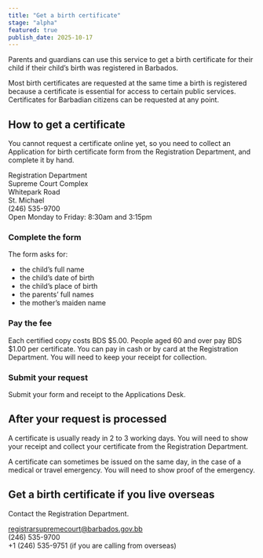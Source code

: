 ```yaml
---
title: "Get a birth certificate"
stage: "alpha"
featured: true
publish_date: 2025-10-17
---
```


Parents and guardians can use this service to get a birth certificate for their child if their child’s birth was registered in Barbados.

Most birth certificates are requested at the same time a birth is registered because a certificate is essential for access to certain public services. Certificates for Barbadian citizens can be requested at any point.

## How to get a certificate

You cannot request a certificate online yet, so you need to collect an Application for birth certificate form from the Registration Department, and complete it by hand.

Registration Department  
Supreme Court Complex  
Whitepark Road  
St. Michael  
(246) 535-9700  
Open Monday to Friday: 8:30am and 3:15pm  

### Complete the form

The form asks for:

- the child’s full name
- the child’s date of birth
- the child’s place of birth
- the parents’ full names 
- the mother’s maiden name 

### Pay the fee

Each certified copy costs BDS $5.00. People aged 60 and over pay BDS $1.00 per certificate. You can pay in cash or by card at the Registration Department. You will need to keep your receipt for collection. 

### Submit your request

Submit your form and receipt to the Applications Desk.  

## After your request is processed

A certificate is usually ready in 2 to 3 working days. You will need to show your receipt and collect your certificate from the Registration Department.

A certificate can sometimes be issued on the same day, in the case of a medical or travel emergency. You will need to show proof of the emergency.

## Get a birth certificate if you live overseas 

Contact the Registration Department.

registrarsupremecourt@barbados.gov.bb  
(246) 535-9700  
+1 (246) 535-9751 (if you are calling from overseas)  

